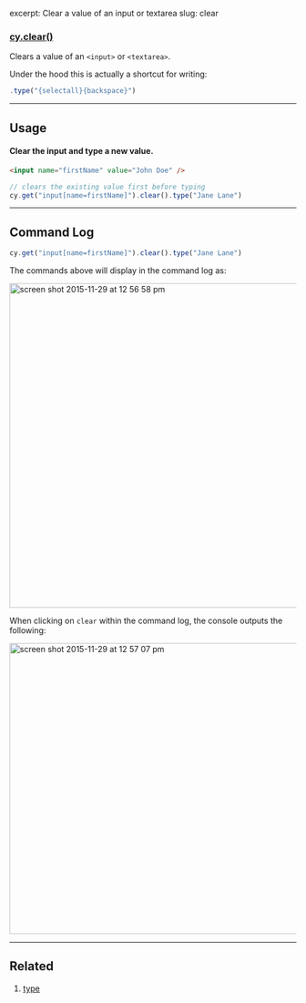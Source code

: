 excerpt: Clear a value of an input or textarea
slug: clear

### [cy.clear()](#usage)

Clears a value of an `<input>` or `<textarea>`.

Under the hood this is actually a shortcut for writing:

```javascript
.type("{selectall}{backspace}")
```

***

## Usage

#### Clear the input and type a new value.

```html
<input name="firstName" value="John Doe" />
```

```javascript
// clears the existing value first before typing
cy.get("input[name=firstName]").clear().type("Jane Lane")
```

***

## Command Log

```javascript
cy.get("input[name=firstName]").clear().type("Jane Lane")
```

The commands above will display in the command log as:

<img width="570" alt="screen shot 2015-11-29 at 12 56 58 pm" src="https://cloud.githubusercontent.com/assets/1271364/11458939/bac1f4dc-9698-11e5-8e20-1ed9405f3d30.png">

When clicking on `clear` within the command log, the console outputs the following:

<img width="511" alt="screen shot 2015-11-29 at 12 57 07 pm" src="https://cloud.githubusercontent.com/assets/1271364/11458940/bdc93a50-9698-11e5-8be7-ef6a0470c3ae.png">

***

## Related
1. [type](/v1.0/docs/type)